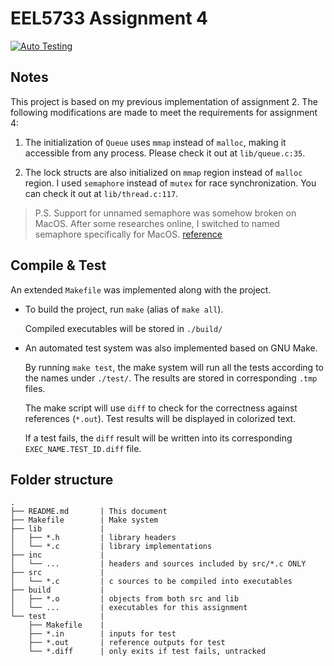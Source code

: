 # EEL5733 Assignment 4

[![Auto Testing](https://github.com/zhangyx1998/EEL5733/actions/workflows/makefile.yml/badge.svg)](https://github.com/zhangyx1998/EEL5733/actions/workflows/makefile.yml)

## Notes

This project is based on my previous implementation of assignment 2.
The following modifications are made to meet the requirements for assignment 4:

1.	The initialization of `Queue` uses `mmap` instead of `malloc`, making it
	accessible from any process. Please check it out at `lib/queue.c:35`.

2.	The lock structs are also initialized on `mmap` region instead of `malloc`
	region. I used `semaphore` instead of `mutex` for race synchronization. You
	can check it out at `lib/thread.c:117`.

> P.S.
> Support for unnamed semaphore was somehow broken on MacOS. After some
> researches online, I switched to named semaphore specifically for MacOS.
> [reference](https://stackoverflow.com/questions/1413785/sem-init-on-os-x)

## Compile & Test

An extended `Makefile` was implemented along with the project.

+ To build the project, run `make` (alias of `make all`).

	Compiled executables will be stored in `./build/`

+ An automated test system was also implemented based on GNU Make.

	By running `make test`, the make system will run all the tests according to
	the names under `./test/`. The results are stored in corresponding `.tmp`
	files.

	The make script will use `diff` to check for the correctness against
	references (`*.out`). Test results will be displayed in colorized text.

	If a test fails, the `diff` result will be written into its corresponding
	`EXEC_NAME.TEST_ID.diff` file.

## Folder structure

```
.
├── README.md		| This document
├── Makefile		| Make system
├── lib				|
│   ├── *.h			| library headers
│   └── *.c			| library implementations
├── inc				|
│   └── ... 		| headers and sources included by src/*.c ONLY
├── src				|
│   └── *.c			| c sources to be compiled into executables
├── build			|
│   ├── *.o			| objects from both src and lib
│   └── ... 		| executables for this assignment
└── test			|
    ├── Makefile	|
    ├── *.in		| inputs for test
    ├── *.out		| reference outputs for test
    └── *.diff		| only exits if test fails, untracked
```
